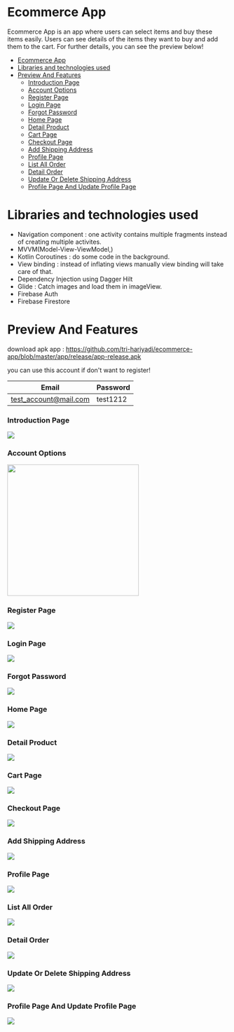 # Ecommerce App
Ecommerce App is an app where users can select items and buy these items easily.
Users can see details of the items they want to buy and add them to the cart.
For further details, you can see the preview below!

<!-- TOC -->
* [Ecommerce App](#ecommerce-app)
* [Libraries and technologies used](#libraries-and-technologies-used)
* [Preview And Features](#preview-and-features)
    * [Introduction Page](#introduction-page)
    * [Account Options](#account-options)
    * [Register Page](#register-page)
    * [Login Page](#login-page)
    * [Forgot Password](#forgot-password)
    * [Home Page](#home-page)
    * [Detail Product](#detail-product)
    * [Cart Page](#cart-page)
    * [Checkout Page](#checkout-page)
    * [Add Shipping Address](#add-shipping-address)
    * [Profile Page](#profile-page)
    * [List All Order](#list-all-order)
    * [Detail Order](#detail-order)
    * [Update Or Delete Shipping Address](#update-or-delete-shipping-address)
    * [Profile Page And Update Profile Page](#profile-page-and-update-profile-page)
<!-- TOC -->

# Libraries and technologies used
* Navigation component : one activity contains multiple fragments instead of creating multiple activites.
* MVVM(Model-View-ViewModel,)
* Kotlin Coroutines : do some code in the background.
* View binding : instead of inflating views manually view binding will take care of that.
* Dependency Injection using Dagger Hilt
* Glide : Catch images and load them in imageView.
* Firebase Auth
* Firebase Firestore

# Preview And Features
download apk app : https://github.com/tri-hariyadi/ecommerce-app/blob/master/app/release/app-release.apk

you can use this account if don't want to register!

| Email                 | Password |
|-----------------------|----------|
| test_account@mail.com | test1212 |


### Introduction Page
   ![](https://github.com/tri-hariyadi/ecommerce-app/blob/master/screenshot/Screenshot%202024-10-11%20at%2013.43.41.png)
### Account Options
<img src="https://github.com/tri-hariyadi/ecommerce-app/blob/master/screenshot/account_options.png" height="300" />

### Register Page
   ![](https://github.com/tri-hariyadi/ecommerce-app/blob/master/screenshot/register.png)
### Login Page
   ![](https://github.com/tri-hariyadi/ecommerce-app/blob/master/screenshot/login.png)
### Forgot Password
   ![](https://github.com/tri-hariyadi/ecommerce-app/blob/master/screenshot/forgot_password.png)
### Home Page
   ![](https://github.com/tri-hariyadi/ecommerce-app/blob/master/screenshot/home_page.png)
### Detail Product
   ![](https://github.com/tri-hariyadi/ecommerce-app/blob/master/screenshot/detail_product.png)
### Cart Page
   ![](https://github.com/tri-hariyadi/ecommerce-app/blob/master/screenshot/cart.png)
### Checkout Page
   ![](https://github.com/tri-hariyadi/ecommerce-app/blob/master/screenshot/checkout_page.png)
### Add Shipping Address
   ![](https://github.com/tri-hariyadi/ecommerce-app/blob/master/screenshot/add_address.png)
### Profile Page
   ![](https://github.com/tri-hariyadi/ecommerce-app/blob/master/screenshot/profile_page.png)
### List All Order
   ![](https://github.com/tri-hariyadi/ecommerce-app/blob/master/screenshot/all_order_page.png)
### Detail Order
   ![](https://github.com/tri-hariyadi/ecommerce-app/blob/master/screenshot/detail_order.png)
### Update Or Delete Shipping Address
   ![](https://github.com/tri-hariyadi/ecommerce-app/blob/master/screenshot/update_shipping_address.png)
### Profile Page And Update Profile Page
   ![](https://github.com/tri-hariyadi/ecommerce-app/blob/master/screenshot/update_profile_page.png)
